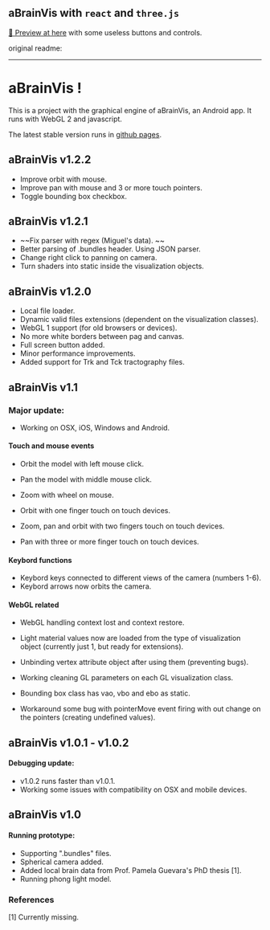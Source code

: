 ## aBrainVis with `react` and `three.js`

[🔗 Preview at here](https://k024.github.io/aBrainVis_WebGL/) with some useless buttons and controls.

original readme:

---

# aBrainVis !

This is a project with the graphical engine of aBrainVis, an Android app. It runs with WebGL 2 and javascript.

The latest stable version runs in [github pages](https://cocobio.github.io/aBrainVis_WebGL/).


## aBrainVis v1.2.2
- Improve orbit with mouse.
- Improve pan with mouse and 3 or more touch pointers.
- Toggle bounding box checkbox.

## aBrainVis v1.2.1
- ~~Fix parser with regex (Miguel's data). ~~
- Better parsing of .bundles header. Using JSON parser.
- Change right click to panning on camera.
- Turn shaders into static inside the visualization objects.

## aBrainVis v1.2.0
- Local file loader.
- Dynamic valid files extensions (dependent on the visualization classes).
- WebGL 1 support (for old browsers or devices).
- No more white borders between pag and canvas.
- Full screen button added.
- Minor performance improvements.
- Added support for Trk and Tck tractography files.


## aBrainVis v1.1
### Major update:
- Working on OSX, iOS, Windows and Android.

#### Touch and mouse events
- Orbit the model with left mouse click.
- Pan the model with middle mouse click.
- Zoom with wheel on mouse.

- Orbit with one finger touch on touch devices.
- Zoom, pan and orbit with two fingers touch on touch devices.
- Pan with three or more finger touch on touch devices.

#### Keybord functions
- Keybord keys connected to different views of the camera (numbers 1-6).
- Keybord arrows now orbits the camera.

#### WebGL related
- WebGL handling context lost and context restore.

- Light material values now are loaded from the type of visualization object (currently just 1, but ready for extensions).
- Unbinding vertex attribute object after using them (preventing bugs).
- Working cleaning GL parameters on each GL visualization class.

- Bounding box class has vao, vbo and ebo as static.

- Workaround some bug with pointerMove event firing with out change on the pointers (creating undefined values).


## aBrainVis v1.0.1 - v1.0.2
#### Debugging update:
- v1.0.2 runs faster than v1.0.1.
- Working some issues with compatibility on OSX and mobile devices.


## aBrainVis v1.0
#### Running prototype:
- Supporting ".bundles" files.
- Spherical camera added.
- Added local brain data from Prof. Pamela Guevara's PhD thesis [1].
- Running phong light model.


### References

[1] Currently missing.